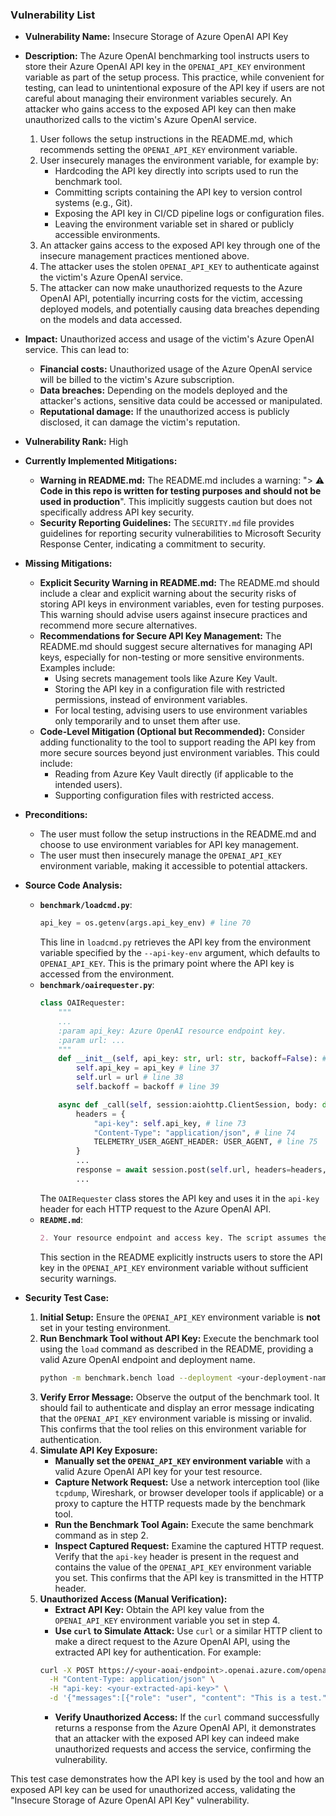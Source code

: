 ### Vulnerability List

- **Vulnerability Name:** Insecure Storage of Azure OpenAI API Key
- **Description:** The Azure OpenAI benchmarking tool instructs users to store their Azure OpenAI API key in the `OPENAI_API_KEY` environment variable as part of the setup process. This practice, while convenient for testing, can lead to unintentional exposure of the API key if users are not careful about managing their environment variables securely. An attacker who gains access to the exposed API key can then make unauthorized calls to the victim's Azure OpenAI service.
    1. User follows the setup instructions in the README.md, which recommends setting the `OPENAI_API_KEY` environment variable.
    2. User insecurely manages the environment variable, for example by:
        - Hardcoding the API key directly into scripts used to run the benchmark tool.
        - Committing scripts containing the API key to version control systems (e.g., Git).
        - Exposing the API key in CI/CD pipeline logs or configuration files.
        - Leaving the environment variable set in shared or publicly accessible environments.
    3. An attacker gains access to the exposed API key through one of the insecure management practices mentioned above.
    4. The attacker uses the stolen `OPENAI_API_KEY` to authenticate against the victim's Azure OpenAI service.
    5. The attacker can now make unauthorized requests to the Azure OpenAI API, potentially incurring costs for the victim, accessing deployed models, and potentially causing data breaches depending on the models and data accessed.
- **Impact:** Unauthorized access and usage of the victim's Azure OpenAI service. This can lead to:
    - **Financial costs:** Unauthorized usage of the Azure OpenAI service will be billed to the victim's Azure subscription.
    - **Data breaches:** Depending on the models deployed and the attacker's actions, sensitive data could be accessed or manipulated.
    - **Reputational damage:** If the unauthorized access is publicly disclosed, it can damage the victim's reputation.
- **Vulnerability Rank:** High
- **Currently Implemented Mitigations:**
    - **Warning in README.md:** The README.md includes a warning: "> :warning: **Code in this repo is written for testing purposes and should not be used in production**". This implicitly suggests caution but does not specifically address API key security.
    - **Security Reporting Guidelines:** The `SECURITY.md` file provides guidelines for reporting security vulnerabilities to Microsoft Security Response Center, indicating a commitment to security.
- **Missing Mitigations:**
    - **Explicit Security Warning in README.md:** The README.md should include a clear and explicit warning about the security risks of storing API keys in environment variables, even for testing purposes. This warning should advise users against insecure practices and recommend more secure alternatives.
    - **Recommendations for Secure API Key Management:** The README.md should suggest secure alternatives for managing API keys, especially for non-testing or more sensitive environments. Examples include:
        - Using secrets management tools like Azure Key Vault.
        - Storing the API key in a configuration file with restricted permissions, instead of environment variables.
        - For local testing, advising users to use environment variables only temporarily and to unset them after use.
    - **Code-Level Mitigation (Optional but Recommended):** Consider adding functionality to the tool to support reading the API key from more secure sources beyond just environment variables. This could include:
        - Reading from Azure Key Vault directly (if applicable to the intended users).
        - Supporting configuration files with restricted access.
- **Preconditions:**
    - The user must follow the setup instructions in the README.md and choose to use environment variables for API key management.
    - The user must then insecurely manage the `OPENAI_API_KEY` environment variable, making it accessible to potential attackers.
- **Source Code Analysis:**
    - **`benchmark/loadcmd.py`**:
        ```python
        api_key = os.getenv(args.api_key_env) # line 70
        ```
        This line in `loadcmd.py` retrieves the API key from the environment variable specified by the `--api-key-env` argument, which defaults to `OPENAI_API_KEY`. This is the primary point where the API key is accessed from the environment.
    - **`benchmark/oairequester.py`**:
        ```python
        class OAIRequester:
            """
            ...
            :param api_key: Azure OpenAI resource endpoint key.
            :param url: ...
            """
            def __init__(self, api_key: str, url: str, backoff=False): # line 36
                self.api_key = api_key # line 37
                self.url = url # line 38
                self.backoff = backoff # line 39

            async def _call(self, session:aiohttp.ClientSession, body: dict, stats: RequestStats): # line 71
                headers = {
                    "api-key": self.api_key, # line 73
                    "Content-Type": "application/json", # line 74
                    TELEMETRY_USER_AGENT_HEADER: USER_AGENT, # line 75
                }
                ...
                response = await session.post(self.url, headers=headers, json=body) # line 79
                ...
        ```
        The `OAIRequester` class stores the API key and uses it in the `api-key` header for each HTTP request to the Azure OpenAI API.
    - **`README.md`**:
        ```markdown
        2. Your resource endpoint and access key. The script assumes the key is stored in the following environment variable: ```OPENAI_API_KEY```. For more information on finding your endpoint and key, see the [Azure OpenAI Quickstart](https://learn.microsoft.com/azure/ai-services/openai/quickstart?tabs=command-line&pivots=programming-language-python#retrieve-key-and-endpoint).
        ```
        This section in the README explicitly instructs users to store the API key in the `OPENAI_API_KEY` environment variable without sufficient security warnings.

- **Security Test Case:**
    1. **Initial Setup:** Ensure the `OPENAI_API_KEY` environment variable is **not** set in your testing environment.
    2. **Run Benchmark Tool without API Key:** Execute the benchmark tool using the `load` command as described in the README, providing a valid Azure OpenAI endpoint and deployment name.
        ```bash
        python -m benchmark.bench load --deployment <your-deployment-name> https://<your-aoai-endpoint>.openai.azure.com
        ```
    3. **Verify Error Message:** Observe the output of the benchmark tool. It should fail to authenticate and display an error message indicating that the `OPENAI_API_KEY` environment variable is missing or invalid. This confirms that the tool relies on this environment variable for authentication.
    4. **Simulate API Key Exposure:**
        - **Manually set the `OPENAI_API_KEY` environment variable** with a valid Azure OpenAI API key for your test resource.
        - **Capture Network Request:** Use a network interception tool (like `tcpdump`, Wireshark, or browser developer tools if applicable) or a proxy to capture the HTTP requests made by the benchmark tool.
        - **Run the Benchmark Tool Again:** Execute the same benchmark command as in step 2.
        - **Inspect Captured Request:** Examine the captured HTTP request. Verify that the `api-key` header is present in the request and contains the value of the `OPENAI_API_KEY` environment variable you set. This confirms that the API key is transmitted in the HTTP header.
    5. **Unauthorized Access (Manual Verification):**
        - **Extract API Key:** Obtain the API key value from the `OPENAI_API_KEY` environment variable you set in step 4.
        - **Use `curl` to Simulate Attack:** Use `curl` or a similar HTTP client to make a direct request to the Azure OpenAI API, using the extracted API key for authentication. For example:
        ```bash
        curl -X POST https://<your-aoai-endpoint>.openai.azure.com/openai/deployments/<your-deployment-name>/chat/completions?api-version=2023-05-15 \
          -H "Content-Type: application/json" \
          -H "api-key: <your-extracted-api-key>" \
          -d '{"messages":[{"role": "user", "content": "This is a test."}]}'
        ```
        - **Verify Unauthorized Access:** If the `curl` command successfully returns a response from the Azure OpenAI API, it demonstrates that an attacker with the exposed API key can indeed make unauthorized requests and access the service, confirming the vulnerability.

This test case demonstrates how the API key is used by the tool and how an exposed API key can be used for unauthorized access, validating the "Insecure Storage of Azure OpenAI API Key" vulnerability.
